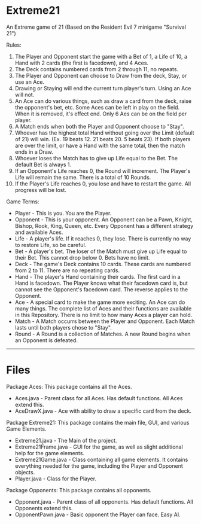 # Extreme21
An Extreme game of 21 (Based on the Resident Evil 7 minigame "Survival 21")

Rules:
1. The Player and Opponent start the game with a Bet of 1, a Life of 10, a Hand with 2 cards (the first is facedown), and 4 Aces.
2. The Deck contains numbered cards from 2 through 11, no repeats.
3. The Player and Opponent can choose to Draw from the deck, Stay, or use an Ace.
4. Drawing or Staying will end the current turn player's turn. Using an Ace will not.
5. An Ace can do various things, such as draw a card from the deck, raise the opponent's bet, etc. Some Aces can be left in play on the field. When it is removed, it's effect end. Only 6 Aes can be on the field per player.
6. A Match ends when both the Player and Opponent choose to "Stay".
7. Whoever has the highest total Hand without going over the Limit (default of 21) will win. (Ex. 19 beats 12. 21 beats 20. 5 beats 23). If both players are over the limit, or have a Hand with the same total, then the match ends in a Draw.
8. Whoever loses the Match has to give up Life equal to the Bet. The default Bet is always 1.
9. If an Opponent's Life reaches 0, the Round will increment. The Player's Life will remain the same. There is a total of 10 Rounds.
10. If the Player's Life reaches 0, you lose and have to restart the game. All progress will be lost.

Game Terms:
- Player - This is you. You are the Player.
- Opponent - This is your opponent. An Opponent can be a Pawn, Knight, Bishop, Rook, King, Queen, etc. Every Opponent has a different strategy and available Aces.
- Life - A player's life. If it reaches 0, they lose. There is currently no way to restore Life, so be careful.
- Bet - A player's bet. The loser of the Match must give up Life equal to their Bet. This cannot drop below 0. Bets have no limit.
- Deck - The game's Deck contains 10 cards. These cards are numbered from 2 to 11. There are no repeating cards.
- Hand - The player's Hand containing their cards. The first card in a Hand is facedown. The Player knows what their facedown card is, but cannot see the Opponent's facedown card. The reverse applies to the Opponent.
- Ace - A special card to make the game more exciting. An Ace can do many things. The complete list of Aces and their functions are available in this Repository. There is no limit to how many Aces a player can hold.
- Match - A Match occurrs between the Player and Opponent. Each Match lasts until both players chose to "Stay".
- Round - A Round is a collection of Matches. A new Round begins when an Opponent is defeated.

--------------------------------------------------------------------------------------------------------------------------------
# Files

Package Aces:
This package contains all the Aces.
- Aces.java - Parent class for all Aces. Has default functions. All Aces extend this.
- AceDrawX.java - Ace with ability to draw a specific card from the deck.

Package Extreme21:
This package contains the main file, GUI, and various Game Elements.
- Extreme21.java - The Main of the project.
- Extreme21Frame.java - GUI for the game, as well as slight additional help for the game elements.
- Extreme21Game.java - Class containing all game elements. It contains everything needed for the game, including the Player and Opponent objects.
- Player.java - Class for the Player.

Package Opponents:
This package contains all opponents.
- Opponent.java - Parent class of all opponents. Has default functions. All Opponents extend this.
- OpponentPawn.java - Basic opponent the Player can face. Easy AI. 
